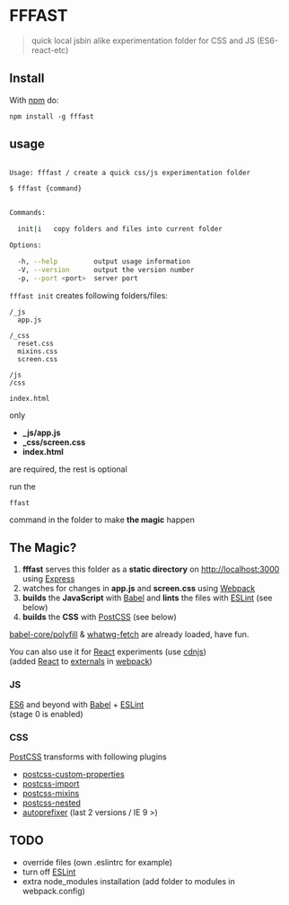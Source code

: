 # FFFAST

> quick local jsbin alike experimentation folder for CSS and JS (ES6-react-etc)

## Install

With [npm](http://npmjs.org) do:

    npm install -g fffast

## usage

```bash

Usage: fffast / create a quick css/js experimentation folder

$ fffast {command}


Commands:

  init|i   copy folders and files into current folder

Options:

  -h, --help         output usage information
  -V, --version      output the version number
  -p, --port <port>  server port


```

`fffast init` creates following folders/files:

```
/_js
  app.js

/_css
  reset.css
  mixins.css
  screen.css

/js
/css

index.html
```

only

- **_js/app.js**
- **_css/screen.css**
- **index.html**

are required, the rest is optional

run the

`ffast`

command in the folder to make **the magic** happen

## The Magic?

1. **fffast** serves this folder as a **static directory** on [http://localhost:3000](http://localhost:3000) using [Express](https://github.com/strongloop/express)
2. watches for changes in **app.js** and **screen.css** using [Webpack](https://github.com/webpack/webpack)
3. **builds** the **JavaScript** with [Babel](https://github.com/babel/babel) and **lints** the files with [ESLint](https://github.com/eslint/eslint) (see below)
4. **builds** the **CSS** with [PostCSS](https://github.com/postcss/postcss) (see below)

[babel-core/polyfill](https://babeljs.io/docs/usage/polyfill/) & [whatwg-fetch](https://github.com/github/fetch) are already loaded, have fun.

You can also use it for [React](https://github.com/facebook/react) experiments (use [cdnjs](https://cdnjs.com/libraries/react/))
<br/>(added [React](https://github.com/facebook/react) to [externals](http://webpack.github.io/docs/library-and-externals.html) in [webpack](https://github.com/webpack/webpack))

### JS

[ES6](http://exploringjs.com/) and beyond with [Babel](https://github.com/babel/babel) + [ESLint](https://github.com/eslint/eslint)
<br/>(stage 0 is enabled)

### CSS

[PostCSS](https://github.com/postcss/postcss) transforms with following plugins

- [postcss-custom-properties](https://github.com/postcss/postcss-custom-properties)
- [postcss-import](https://github.com/postcss/postcss-import)
- [postcss-mixins](https://github.com/postcss/postcss-mixins)
- [postcss-nested](https://github.com/postcss/postcss-nested)
- [autoprefixer](https://github.com/postcss/autoprefixer-core) (last 2 versions / IE 9 >)

## TODO

- override files (own .eslintrc for example)
- turn off [ESLint](https://github.com/eslint/eslint)
- extra node_modules installation (add folder to modules in webpack.config)
